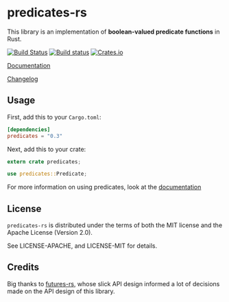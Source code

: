 # predicates-rs

This library is an implementation of **boolean-valued predicate functions** in Rust.

[![Build Status](https://travis-ci.org/nastevens/predicates-rs.svg?branch=master)](https://travis-ci.org/nastevens/predicates-rs)
[![Build status](https://ci.appveyor.com/api/projects/status/yl5w3ittk4kggfsh?svg=true)](https://ci.appveyor.com/project/nastevens/predicates-rs)
[![Crates.io](https://img.shields.io/crates/v/predicates.svg?maxAge=2592000)](https://crates.io/crates/predicates)

[Documentation](https://docs.rs/predicates)

[Changelog](https://github.com/nastevens/predicates-rs/blob/master/CHANGELOG.md)


## Usage

First, add this to your `Cargo.toml`:

```toml
[dependencies]
predicates = "0.3"
```

Next, add this to your crate:

```rust
extern crate predicates;

use predicates::Predicate;
```

For more information on using predicates, look at the
[documentation](https://docs.rs/predicates)


## License

`predicates-rs` is distributed under the terms of both the MIT license and the
Apache License (Version 2.0).

See LICENSE-APACHE, and LICENSE-MIT for details.


## Credits

Big thanks to [futures-rs](https://github.com/alexcrichton/futures-rs), whose
slick API design informed a lot of decisions made on the API design of this
library.
